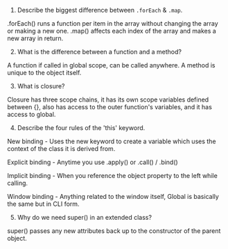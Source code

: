 
1. Describe the biggest difference between `.forEach` & `.map`.

.forEach() runs a function per item in the array without changing the array or making a new one.
.map() affects each index of the array and makes a new array in return.

2. What is the difference between a function and a method?

A function if called in global scope, can be called anywhere. A method is unique to the object itself.

3. What is closure?

Closure has three scope chains, it has its own scope variables defined between {}, also has access to the outer function's variables, and it has access to global.

4. Describe the four rules of the 'this' keyword.

New binding - Uses the new keyword to create a variable which uses the context of the class it is derived from.

Explicit binding - Anytime you use .apply() or .call() / .bind()

Implicit binding - When you reference the object property to the left while calling.

Window binding - Anything related to the window itself, Global is basically the same but in CLI form.

5. Why do we need super() in an extended class?

super() passes any new attributes back up to the constructor of the parent object.